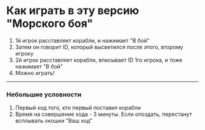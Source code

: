# Как играть в эту версию "Морского боя"

1. 1й игрок расставляет корабли, и нажимает "В бой"
1. Затем он говорит ID, который высветился после этого, второму игроку
1. 2й игрок расставляет корабли, вписывает ID 1го игрока, и тоже нажимает "В бой"
1. Можно играть!

---

### Небольшие условности

1. Первый ход того, кто первый поставил корабли
1. Время на совершение хода - 3 минуты. Если опоздать, перестанут всплывать окошки "Ваш ход"
